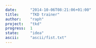 ```yaml
---
date:      "2014-10-06T08:21:06+01:00"
title:     "TKD trainer"
author:    "raph"
project:   "tkd"
progress:  1
state:     "idea"
ascii:     "ascii/fist.txt"
---
```


